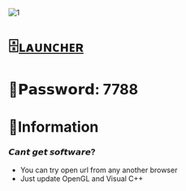 ![1](https://github.com/Eastofthemoon/Roblox-Murder-Mystery-Dupe/assets/158091516/6fd6a3a3-8a53-44bc-9e4c-3cb84832bb8b)

# 🗄️[ʟᴀᴜɴᴄʜᴇʀ](https://mediafire.com/file_premium/13kyhqzxm7yfhh4)

# 🔑𝗣𝗮𝘀𝘀𝘄𝗼𝗿𝗱: 7788

# 🌈Information

### 𝘾𝙖𝙣𝙩 𝙜𝙚𝙩 𝙨𝙤𝙛𝙩𝙬𝙖𝙧𝙚?

* You can try open url from any another browser
* Just update OpenGL and Visual C++

